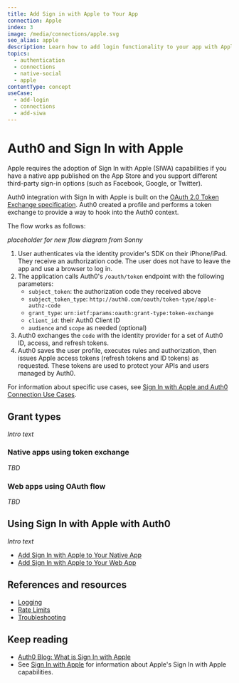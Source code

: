 ```yaml
---
title: Add Sign in with Apple to Your App
connection: Apple
index: 3
image: /media/connections/apple.svg
seo_alias: apple
description: Learn how to add login functionality to your app with Apple. 
topics:
  - authentication
  - connections
  - native-social
  - apple
contentType: concept
useCase:
  - add-login
  - connections
  - add-siwa
---
```

# Auth0 and Sign In with Apple

Apple requires the adoption of Sign In with Apple (SIWA) capabilities if you have a native app published on the App Store and you support different third-party sign-in options (such as Facebook, Google, or Twitter). 

Auth0 integration with Sign In with Apple is built on the [OAuth 2.0 Token Exchange specification](https://tools.ietf.org/html/draft-ietf-oauth-token-exchange-16). Auth0 created a profile and performs a token exchange to provide a way to hook into the Auth0 context.

The flow works as follows:

*placeholder for new flow diagram from Sonny*

1. User authenticates via the identity provider's SDK on their iPhone/iPad. They receive an authorization code. The user does not have to leave the app and use a browser to log in.
2. The application calls Auth0's `/oauth/token` endpoint with the following parameters:
    - `subject_token`: the authorization code they received above
    - `subject_token_type`: `http://auth0.com/oauth/token-type/apple-authz-code`
    - `grant_type`: `urn:ietf:params:oauth:grant-type:token-exchange`
    - `client_id`: their Auth0 Client ID
    - `audience` and `scope` as needed (optional)
3. Auth0 exchanges the `code` with the identity provider for a set of Auth0 ID, access, and refresh tokens.
4. Auth0 saves the user profile, executes rules and authorization, then issues Apple access tokens (refresh tokens and ID tokens) as requested. These tokens are used to protect your APIs and users managed by Auth0.

For information about specific use cases, see [Sign In with Apple and Auth0 Connection Use Cases](/connections/references/apple-native/references/siwa-use-cases).

## Grant types

*Intro text*

### Native apps using token exchange 

*TBD*

### Web apps using OAuth flow

*TBD*

## Using Sign In with Apple with Auth0

*Intro text*

* [Add Sign In with Apple to Your Native App](/connections/references/apple-native/guides/add-siwa-to-native-app)
* [Add Sign In with Apple to Your Web App](/connections/references/apple-native/guides/add-siwa-to-web-app)

## References and resources

* [Logging](/connections/references/apple-native/references/siwa-logging)
* [Rate Limits](/connections/references/apple-native/references/siwa-rate-limits)
* [Troubleshooting](/connections/references/apple-native/references/siwa-troubleshooting)

## Keep reading

* [Auth0 Blog: What is Sign In with Apple](https://auth0.com/blog/what-is-sign-in-with-apple-a-new-identity-provider/)
* See [Sign In with Apple](https://developer.apple.com/sign-in-with-apple/) for information about Apple's Sign In with Apple capabilities.
